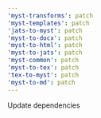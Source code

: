 ```yaml
---
'myst-transforms': patch
'myst-templates': patch
'jats-to-myst': patch
'myst-to-docx': patch
'myst-to-html': patch
'myst-to-jats': patch
'myst-common': patch
'myst-to-tex': patch
'tex-to-myst': patch
'myst-to-md': patch
---
```


Update dependencies
